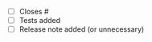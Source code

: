 <!-- Please:
1. Fill in the following check boxes
2. Make sure checks pass (Ignore “Triage” ones)
-->

- [ ] Closes #
- [ ] Tests added
- [ ] Release note added (or unnecessary)
